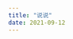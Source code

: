 ```yaml
---
title: "说说"
date: 2021-09-12
---
```

<script type="text/javascript" src="https://unpkg.com/artitalk"></script>
<div id="artitalk_main"></div>
<script>
new Artitalk({
    appId: 'hORBsgLBV0iw8vSJU3RDdiV7-MdYXbMMI', // Your LeanCloud appId
    appKey: 'PC9ViplJuVjtV6w5Jqdbxz1k' // Your LeanCloud appKey
})
</script>
<style>
    .artitalk_avatar.gallery-group-img {
    display: none;}
</style>
